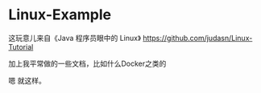 
# Linux-Example

这玩意儿来自《Java 程序员眼中的 Linux》 https://github.com/judasn/Linux-Tutorial

加上我平常做的一些文档，比如什么Docker之类的

嗯 就这样。


